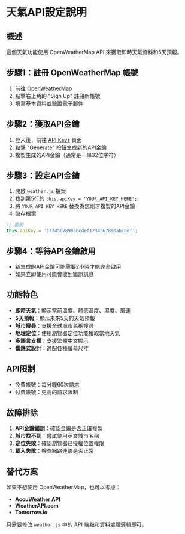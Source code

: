 # 天氣API設定說明

## 概述
這個天氣功能使用 OpenWeatherMap API 來獲取即時天氣資料和5天預報。

## 步驟1：註冊 OpenWeatherMap 帳號
1. 前往 [OpenWeatherMap](https://openweathermap.org/)
2. 點擊右上角的 "Sign Up" 註冊新帳號
3. 填寫基本資料並驗證電子郵件

## 步驟2：獲取API金鑰
1. 登入後，前往 [API Keys](https://home.openweathermap.org/api_keys) 頁面
2. 點擊 "Generate" 按鈕生成新的API金鑰
3. 複製生成的API金鑰（通常是一串32位字符）

## 步驟3：設定API金鑰
1. 開啟 `weather.js` 檔案
2. 找到第5行的 `this.apiKey = 'YOUR_API_KEY_HERE';`
3. 將 `YOUR_API_KEY_HERE` 替換為您剛才複製的API金鑰
4. 儲存檔案

```javascript
// 範例
this.apiKey = '1234567890abcdef1234567890abcdef';
```

## 步驟4：等待API金鑰啟用
- 新生成的API金鑰可能需要2小時才能完全啟用
- 如果立即使用可能會收到錯誤訊息

## 功能特色
- **即時天氣**：顯示當前溫度、體感溫度、濕度、風速
- **5天預報**：顯示未來5天的天氣預報
- **城市搜尋**：支援全球城市名稱搜尋
- **地理定位**：使用瀏覽器定位功能獲取當地天氣
- **多語言支援**：支援繁體中文顯示
- **響應式設計**：適配各種螢幕尺寸

## API限制
- 免費帳號：每分鐘60次請求
- 付費帳號：更高的請求限制

## 故障排除
1. **API金鑰錯誤**：確認金鑰是否正確複製
2. **城市找不到**：嘗試使用英文城市名稱
3. **定位失敗**：確認瀏覽器已授權位置權限
4. **載入失敗**：檢查網路連線是否正常

## 替代方案
如果不想使用 OpenWeatherMap，也可以考慮：
- **AccuWeather API**
- **WeatherAPI.com**
- **Tomorrow.io**

只需要修改 `weather.js` 中的 API 端點和資料處理邏輯即可。 
